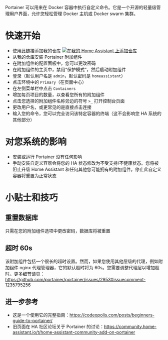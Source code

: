 Portainer 可以用来在 Docker 容器中执行自定义命令。它是一个开源的轻量级管理用户界面，允许您轻松管理 Docker 主机或 Docker swarm 集群。

# 快速开始
- 使用此链接添加我的仓库
[![在我的 Home Assistant 上添加仓库][repository-badge]][repository-url]
- 从我的仓库安装 Portainer 附加组件
- 在附加组件的配置面板中，您可以更改密码
- 在附加组件的主页中，禁用“保护模式”，然后启动附加组件
- 登录（默认用户名是 `admin`，默认密码是 `homeassistant`）
- 点击环境中的 `Primary`（在页面中心）
- 在左侧菜单栏中点击 `Containers`
- 增加每页项目的数量，以查看您所有的附加组件
- 点击您选择的附加组件名称旁边的符号 `>_` 打开控制台页面
- 更改用户名，或更常见的是直接点击连接
- 输入您的命令，您可以完全访问该特定容器的终端（这不会影响您 HA 系统的其他部分）

# 对您系统的影响
- 安装或运行 Portainer 没有任何影响
- 手动安装自定义容器会将您的 HA 状态修改为不受支持/不健康状态。您将被阻止升级 Home Assistant 和任何其他您可能拥有的附加组件。停止此自定义容器将重置为正常状态

# 小贴士和技巧

## 重置数据库
只需在您的附加组件选项中更改密码，数据库将被重置

## 超时 60s
该附加组件包括一个很长的超时设置。然而，如果您使用其他层级的代理，例如附加组件 nginx 代理管理器，它的默认超时将为 60s。您需要调整代理层以增加超时。更多细节请见： https://github.com/portainer/portainer/issues/2953#issuecomment-1235795256

## 进一步参考
- 这是一个使用它的完整指南：https://codeopolis.com/posts/beginners-guide-to-portainer/
- 旧页面在 HA 社区论坛关于 Portainer 的讨论：https://community.home-assistant.io/t/home-assistant-community-add-on-portainer

[repository-badge]: https://img.shields.io/badge/Add%20repository%20to%20my-Home%20Assistant-41BDF5?logo=home-assistant&style=for-the-badge
[repository-url]: https://my.home-assistant.io/redirect/supervisor_add_addon_repository/?repository_url=https%3A%2F%2Fgithub.com%2Falexbelgium%2Fhassio-addons